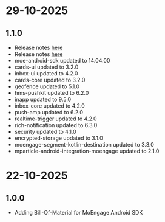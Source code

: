 # 29-10-2025

## 1.1.0

- Release notes [here](https://developers.moengage.com/hc/en-us/articles/4403896795540-Changelog#h_01J7DSYJ31HERNRM1H92PAMAHR)
- Release notes [here](https://developers.moengage.com/hc/en-us/articles/4403896795540-Changelog#h_01J7DSYJ31HERNRM1H92PAMAHR)
- moe-android-sdk updated to 14.04.00
- cards-ui updated to 3.2.0
- inbox-ui updated to 4.2.0
- cards-core updated to 3.2.0
- geofence updated to 5.1.0
- hms-pushkit updated to 6.2.0
- inapp updated to 9.5.0
- inbox-core updated to 4.2.0
- push-amp updated to 6.2.0
- realtime-trigger updated to 4.2.0
- rich-notification updated to 6.3.0
- security updated to 4.1.0
- encrypted-storage updated to 3.1.0
- moengage-segment-kotlin-destination updated to 3.3.0
- mparticle-android-integration-moengage updated to 2.1.0

# 22-10-2025

## 1.0.0

- Adding Bill-Of-Material for MoEngage Android SDK